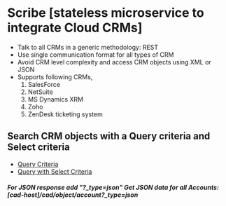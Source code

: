 # Scribe [stateless microservice to integrate Cloud CRMs]

- Talk to all CRMs in a generic methodology: REST
- Use single communication format for all types of CRM
- Avoid CRM level complexity and access CRM objects using XML or JSON
- Supports following CRMs,
	1. SalesForce
	2. NetSuite
	3. MS Dynamics XRM
	4. Zoho
	5. ZenDesk ticketing system

Search CRM objects with a Query criteria and Select criteria
--------------
-  [Query Criteria][get-all-objects.md]
-  [Query with Select Criteria][get-all-objects-with-some-fields.md]

##### For JSON  response add "?_type=json" Get JSON data for all Accounts: [cad-host]/cad/object/account?_type=json

[get-all-objects.md]: https://github.com/inbravo/scribe/blob/master/docs/md/get-all-objects.md
[get-all-objects-with-some-fields.md]: https://github.com/inbravo/scribe/blob/master/docs/md/get-all-objects-with-some-fields.md
